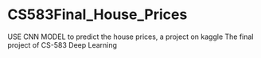 # CS583Final_House_Prices
USE CNN MODEL to predict the house prices, a project on kaggle
The final project of CS-583 Deep Learning
